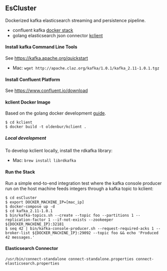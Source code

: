 ## EsCluster
Dockerized kafka elasticsearch streaming and persistence pipeline.
* confluent kafka [docker stack](https://docs.confluent.io/current/installation/docker/docs/quickstart.html)
* golang elasticsearch json connector [kclient](#kclient-docker-image)

#### Install kafka Command Line Tools
See https://kafka.apache.org/quickstart
* Mac: `wget http://apache.claz.org/kafka/1.0.1/kafka_2.11-1.0.1.tgz`

#### Install Confluent Platform
See https://www.confluent.io/download

#### kclient Docker Image
Based on the golang docker development [guide](https://hub.docker.com/_/golang/).
```
$ cd kclient
$ docker build -t oldenbur/kclient .
```

##### Local development
To develop kclient locally, install the rdkafka library:
* Mac: `brew install librdkafka`

#### Run the Stack
Run a simple end-to-end integration test where the kafka console producer run on the
host machine feeds integers through a kafka topic to kclient:
```
$ cd esCluster
$ export DOCKER_MACHINE_IP=[mac_ip]
$ docker-compose up -d
$ cd kafka_2.11-1.0.1
$ bin/kafka-topics.sh --create --topic foo --partitions 1 --replication-factor 1 --if-not-exists --zookeeper ${DOCKER_MACHINE_IP}:32181
$ seq 42 | bin/kafka-console-producer.sh --request-required-acks 1 --broker-list ${DOCKER_MACHINE_IP}:29092 --topic foo && echo 'Produced 42 messages.'
```

#### Elasticsearch Connector
```
/usr/bin/connect-standalone connect-standalone.properties connect-elasticsearch.properties
```
